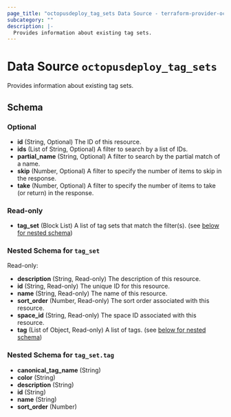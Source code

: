 ```yaml
---
page_title: "octopusdeploy_tag_sets Data Source - terraform-provider-octopusdeploy"
subcategory: ""
description: |-
  Provides information about existing tag sets.
---
```


# Data Source `octopusdeploy_tag_sets`

Provides information about existing tag sets.



## Schema

### Optional

- **id** (String, Optional) The ID of this resource.
- **ids** (List of String, Optional) A filter to search by a list of IDs.
- **partial_name** (String, Optional) A filter to search by the partial match of a name.
- **skip** (Number, Optional) A filter to specify the number of items to skip in the response.
- **take** (Number, Optional) A filter to specify the number of items to take (or return) in the response.

### Read-only

- **tag_set** (Block List) A list of tag sets that match the filter(s). (see [below for nested schema](#nestedblock--tag_set))

<a id="nestedblock--tag_set"></a>
### Nested Schema for `tag_set`

Read-only:

- **description** (String, Read-only) The description of this resource.
- **id** (String, Read-only) The unique ID for this resource.
- **name** (String, Read-only) The name of this resource.
- **sort_order** (Number, Read-only) The sort order associated with this resource.
- **space_id** (String, Read-only) The space ID associated with this resource.
- **tag** (List of Object, Read-only) A list of tags. (see [below for nested schema](#nestedatt--tag_set--tag))

<a id="nestedatt--tag_set--tag"></a>
### Nested Schema for `tag_set.tag`

- **canonical_tag_name** (String)
- **color** (String)
- **description** (String)
- **id** (String)
- **name** (String)
- **sort_order** (Number)


